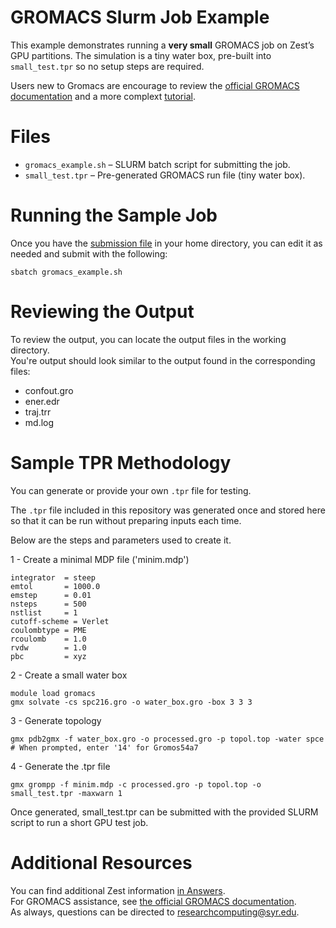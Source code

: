 # GROMACS Slurm Job Example 
This example demonstrates running a **very small** GROMACS job on Zest’s GPU partitions. The simulation is a tiny water box, pre-built into `small_test.tpr` so no setup steps are required.  

Users new to Gromacs are encourage to review the [official GROMACS documentation](https://www.gromacs.org/) and a more complext [tutorial](http://www.mdtutorials.com/gmx/lysozyme/index.html). 
# Files  
- `gromacs_example.sh` – SLURM batch script for submitting the job.  
- `small_test.tpr` – Pre-generated GROMACS run file (tiny water box).  
# Running the Sample Job  
Once you have the [submission file](https://github.com/SyracuseUniversity/ZestExamples/blob/main/Gromacs/gromacs_example.sh) in your home directory, you can edit it as needed and submit with the following:  
```
sbatch gromacs_example.sh
```
# Reviewing the Output  
To review the output, you can locate the output files in the working directory.  
You're output should look similar to the output found in the corresponding files:  
- confout.gro  
- ener.edr  
- traj.trr  
- md.log
# Sample TPR Methodology  
You can generate or provide your own `.tpr` file for testing.  

The `.tpr` file included in this repository was generated once and stored here so that it can be run without preparing inputs each time.  

Below are the steps and parameters used to create it.   

1 - Create a minimal MDP file ('minim.mdp')
```
integrator  = steep
emtol       = 1000.0
emstep      = 0.01
nsteps      = 500
nstlist     = 1
cutoff-scheme = Verlet
coulombtype = PME
rcoulomb    = 1.0
rvdw        = 1.0
pbc         = xyz
```  
2 - Create a small water box  
```
module load gromacs
gmx solvate -cs spc216.gro -o water_box.gro -box 3 3 3
```
3 - Generate topology  
```
gmx pdb2gmx -f water_box.gro -o processed.gro -p topol.top -water spce
# When prompted, enter '14' for Gromos54a7
```
4 - Generate the .tpr file  
```
gmx grompp -f minim.mdp -c processed.gro -p topol.top -o small_test.tpr -maxwarn 1
```
Once generated, small_test.tpr can be submitted with the provided SLURM script to run a short GPU test job.  
# Additional Resources  
You can find additional Zest information [in Answers](https://answers.atlassian.syr.edu/wiki/x/YAfJCQ).  
For GROMACS assistance, see [the official GROMACS documentation](https://www.gromacs.org/).  
As always, questions can be directed to researchcomputing@syr.edu. 
